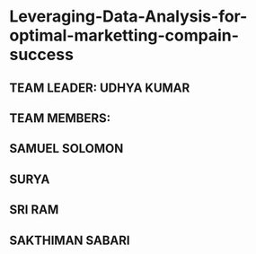 # Leveraging-Data-Analysis-for-optimal-marketting-compain-success

## TEAM LEADER: UDHYA KUMAR
## TEAM MEMBERS:
## SAMUEL SOLOMON
## SURYA
## SRI RAM
## SAKTHIMAN SABARI
